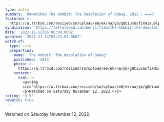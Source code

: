 ```yaml
---
type: entry
summary: 'Rewatched The Hobbit: The Desolation of Smaug, 2013 - ★★★½'
featured: >-
  https://a.ltrbxd.com/resized/sm/upload/e0/ek/na/yb/gQCiuxGsfiXH1su6lp9n0nd0UeH-0-600-0-900-crop.jpg?v=00310e521d
syndication: 'https://letterboxd.com/benji/film/the-hobbit-the-desolation-of-smaug/1/'
date: '2022-11-12T06:00:00.000Z'
updated: '2022-11-14T03:32:52.000Z'
watch-of:
  type: cite
  properties:
    name: 'The Hobbit: The Desolation of Smaug'
    published: '2013'
    photo: >-
      https://a.ltrbxd.com/resized/sm/upload/e0/ek/na/yb/gQCiuxGsfiXH1su6lp9n0nd0UeH-0-600-0-900-crop.jpg?v=00310e521d
    content:
      html: >-
        <p><img
        src="https://a.ltrbxd.com/resized/sm/upload/e0/ek/na/yb/gQCiuxGsfiXH1su6lp9n0nd0UeH-0-600-0-900-crop.jpg?v=00310e521d"/></p>
        <p>Watched on Saturday November 12, 2022.</p>
rating: '3.5'
rewatch: true
---
```

Watched on Saturday November 12, 2022.
